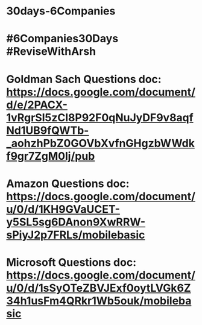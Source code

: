 # 30days-6Companies
# #6Companies30Days #ReviseWithArsh
# Goldman Sach Questions doc: https://docs.google.com/document/d/e/2PACX-1vRgrSl5zCl8P92F0qNuJyDF9v8aqfNd1UB9fQWTb-_aohzhPbZ0GOVbXvfnGHgzbWWdkf9gr7ZgM0lj/pub
# Amazon Questions doc: https://docs.google.com/document/u/0/d/1KH9GVaUCET-y5SL5sg6DAnon9XwRRW-sPiyJ2p7FRLs/mobilebasic
# Microsoft Questions doc: https://docs.google.com/document/u/0/d/1sSyOTeZBVJExf0oytLVGk6Z34h1usFm4QRkr1Wb5ouk/mobilebasic
